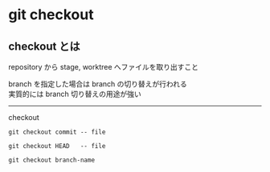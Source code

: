 
# git checkout


## checkout とは

repository から stage, worktree へファイルを取り出すこと

branch を指定した場合は branch の切り替えが行われる  
実質的には branch 切り替えの用途が強い


---

checkout

```
git checkout commit -- file
```

```
git checkout HEAD   -- file
```

```
git checkout branch-name
```



